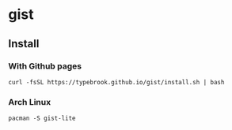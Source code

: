 # gist
## Install

### With Github pages
```
curl -fsSL https://typebrook.github.io/gist/install.sh | bash
```

### Arch Linux
```
pacman -S gist-lite
```
